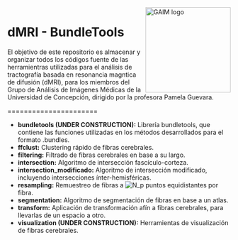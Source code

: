 <a href="https://pamelaguevara.icb.udec.cl/grupo-imagenes-medicas/">
    <img src="https://pamelaguevara.icb.udec.cl/wp-content/uploads/2018/11/cropped-cerebroh-192x192.png" alt="GAIM logo" title="GAIM" align="right" height="192" />
</a>

dMRI - BundleTools
======================

El objetivo de este repositorio es almacenar y organizar todos los códigos fuente de las herramientras utilizadas para el análisis de tractografía basada en resonancia magntica de difusión (dMRI), para los miembros del Grupo de Análisis de Imágenes Médicas de la Universidad de Concepción, dirigido por la profesora Pamela Guevara.

======================

* **bundletools (UNDER CONSTRUCTION):** Librería bundletools, que contiene las funciones utilizadas en los métodos desarrollados para el formato .bundles.
* **ffclust:** Clustering rápido de fibras cerebrales.
* **filtering:** Filtrado de fibras cerebrales en base a su largo.
* **intersection:** Algoritmo de intersección fascículo-corteza.
* **intersection_modificado:** Algoritmo de intersección modificado, incluyendo intersecciones ínter-hemisféricas.
* **resampling:** Remuestreo de fibras a <img src="https://latex.codecogs.com/svg.latex?N_p" title="N_p" /> puntos equidistantes por fibra.
* **segmentation:** Algoritmo de segmentación de fibras en base a un atlas.
* **transform:** Aplicación de transformación afín a fibras cerebrales, para llevarlas de un espacio a otro.
* **visualization (UNDER CONSTRUCTION):** Herramientas de visualización de fibras cerebrales.
